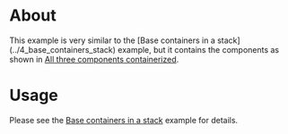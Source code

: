 # About

This example is very similar to the [Base containers in a stack]
(../4_base_containers_stack) example, but it contains the components as
shown in [All three components containerized](../5_all_containers).

# Usage

Please see the [Base containers in a stack](../4_base_containers_stack) example
for details.
